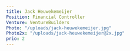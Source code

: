 ```yaml
---
title: Jack Heuwekemeijer
Position: Financial Controller
Venture: VentureBuilders
Photo: "/uploads/jack-heuwekemeijer.jpg"
Photo2x: "/uploads/jack-heuwekemeijer@2x.jpg"
prio: 2
---
```


